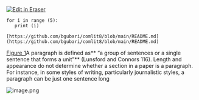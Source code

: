 [![Edit in Eraser](https://firebasestorage.googleapis.com/v0/b/second-petal-295822.appspot.com/o/images%2Fgithub%2FOpen%20in%20Eraser.svg?alt=media&token=968381c8-a7e7-472a-8ed6-4a6626da5501)](https://app.eraser.io/workspace/2oCbapb6CKZAxy1HLcyi)
```
for i in range (5):   print (i)
```
```
[﻿https://github.com/bgubari/comlit8/blob/main/README.md](https://github.com/bgubari/comlit8/blob/main/README.md) 
```


[﻿Figure 1](https://app.eraser.io/workspace/2oCbapb6CKZAxy1HLcyi?elements=NbbgzkL0rL69kr772-0PZg)A paragraph is defined as** “a group of sentences or a single sentence that forms a unit”** (Lunsford and Connors 116). Length and appearance do not determine whether a section in a paper is a paragraph. For instance, in some styles of writing, particularly journalistic styles, a paragraph can be just one sentence long

 

![image.png](https://eraser.imgix.net/workspaces/2oCbapb6CKZAxy1HLcyi/ZBxUh1rH8fcWwo9Opy8dcvK9vkw2/M317ctbimrbPPgtKMeUp.png?ixlib=js-3.7.0 "image.png")




<!--- Eraser file: https://app.eraser.io/workspace/2oCbapb6CKZAxy1HLcyi --->